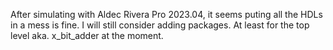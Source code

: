 <!-- ========================== -->
<!--  Author : Baptiste Durand  -->
<!-- ========================== -->

After simulating with Aldec Rivera Pro 2023.04, it seems puting all the HDLs in a mess is fine.
I will still consider adding packages. At least for the top level aka. x_bit_adder at the moment.